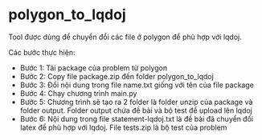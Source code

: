 # polygon_to_lqdoj

Tool được dùng để chuyển đổi các file ở polygon để phù hợp với lqdoj.

Các bước thực hiện:
- Bước 1: Tải package của problem từ polygon
- Bước 2: Copy file package.zip đến folder polygon_to_lqdoj
- Bước 3: Đổi nội dung trong file name.txt giống với tên của file package
- Bước 4: Chạy chương trình main.py
- Bước 5: Chương trình sẽ tạo ra 2 folder là folder unzip của package và folder output. Folder output chứa đề bài và bộ test để upload lên lqdoj
- Bước 6: Nội dung trong file statement-lqdoj.txt là đề bài đã chuyển đổi latex để phù hợp với lqdoj. File tests.zip là bộ test của problem
